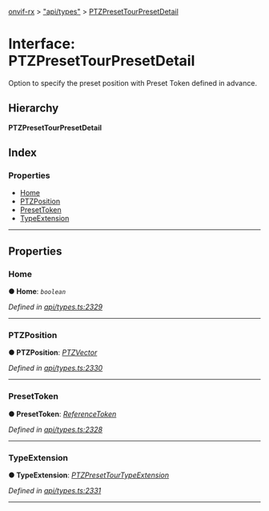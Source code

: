 [onvif-rx](../README.md) > ["api/types"](../modules/_api_types_.md) > [PTZPresetTourPresetDetail](../interfaces/_api_types_.ptzpresettourpresetdetail.md)

# Interface: PTZPresetTourPresetDetail

Option to specify the preset position with Preset Token defined in advance.

## Hierarchy

**PTZPresetTourPresetDetail**

## Index

### Properties

* [Home](_api_types_.ptzpresettourpresetdetail.md#home)
* [PTZPosition](_api_types_.ptzpresettourpresetdetail.md#ptzposition)
* [PresetToken](_api_types_.ptzpresettourpresetdetail.md#presettoken)
* [TypeExtension](_api_types_.ptzpresettourpresetdetail.md#typeextension)

---

## Properties

<a id="home"></a>

###  Home

**● Home**: *`boolean`*

*Defined in [api/types.ts:2329](https://github.com/patrickmichalina/onvif-rx/blob/3ab1739/src/api/types.ts#L2329)*

___
<a id="ptzposition"></a>

###  PTZPosition

**● PTZPosition**: *[PTZVector](_api_types_.ptzvector.md)*

*Defined in [api/types.ts:2330](https://github.com/patrickmichalina/onvif-rx/blob/3ab1739/src/api/types.ts#L2330)*

___
<a id="presettoken"></a>

###  PresetToken

**● PresetToken**: *[ReferenceToken](../modules/_api_types_.md#referencetoken)*

*Defined in [api/types.ts:2328](https://github.com/patrickmichalina/onvif-rx/blob/3ab1739/src/api/types.ts#L2328)*

___
<a id="typeextension"></a>

###  TypeExtension

**● TypeExtension**: *[PTZPresetTourTypeExtension](_api_types_.ptzpresettourtypeextension.md)*

*Defined in [api/types.ts:2331](https://github.com/patrickmichalina/onvif-rx/blob/3ab1739/src/api/types.ts#L2331)*

___

